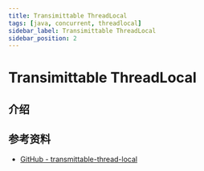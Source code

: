 ```yaml
---
title: Transimittable ThreadLocal
tags: [java, concurrent, threadlocal]
sidebar_label: Transimittable ThreadLocal
sidebar_position: 2
---
```


# Transimittable ThreadLocal

## 介绍



## 参考资料

* [GitHub - transmittable-thread-local](https://github.com/alibaba/transmittable-thread-local)